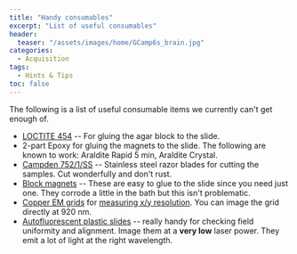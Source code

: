```yaml
---
title: "Handy consumables"
excerpt: "List of useful consumables"
header:
  teaser: "/assets/images/home/GCamp6s_brain.jpg"
categories:
  - Acquisition
tags: 
  - Hints & Tips
toc: false
---
```

 
The following is a list of useful consumable items we currently can't get enough of.

- [LOCTITE 454](http://www.loctite.co.uk/loctite-4087.htm?nodeid=8802626109441) -- For gluing the agar block to the slide.
-  2-part Epoxy for gluing the magnets to the slide. The following are known to work: Araldite Rapid 5 min, Araldite Crystal. 
- [Campden 752/1/SS](https://campdeninstruments.com/products/stainless-steel-blades-50) -- Stainless steel razor blades for cutting the samples. Cut wonderfully and don't rust.  
- [Block magnets](https://www.supermagnete.ch/eng/block-magnets-neodymium/block-magnet-22mm-x-8.5mm-x-1.4mm-neodymium-35sh-nickel-plated_Q-22-8.5-1.4-SHN) -- These are easy to glue to the slide since you need just one. They corrode a little in the bath but this isn't problematic. 
- [Copper EM grids](http://www.2spi.com/item/2145c-xa/) for [measuring x/y resolution](https://github.com/BaselLaserMouse/TissueVisionMods/wiki/Measuring-X-Y-resolution). You can image the grid directly at 920 nm.
- [Autofluorescent plastic slides](https://www.chroma.com/products/accessories/92001-autofluorescent-plastic-slides) -- really handy for checking field uniformity and alignment. Image them at a **very low** laser power. They emit a lot of light at the right wavelength. 